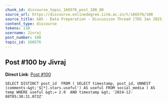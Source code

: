 ```yaml
---
chunk_id: discourse_topic_166576_post_100_00
source_url: https://discourse.onlinedegree.iitm.ac.in/t/166576/100
source_title: GA5 - Data Preparation - Discussion Thread [TDS Jan 2025]
content_type: discourse
tokens: 110
username: Jivraj
post_number: 100
topic_id: 166576
---
```


## Post #100 by Jivraj

**Direct Link**: [Post #100](https://discourse.onlinedegree.iitm.ac.in/t/166576/100)

`SELECT DISTINCT post_id 
FROM (
 SELECT timestamp, post_id, UNNEST (comments-&gt;'$[*].stars.useful') AS useful
 FROM social_media
) AS temp
WHERE useful &gt;= 2.0 
 AND timestamp &gt; '2024-12-08T05:30:31.073Z'
`
